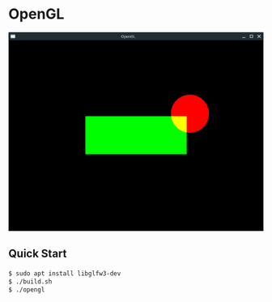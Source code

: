 # OpenGL
![Demo](img/demo.png)

## Quick Start
```console
$ sudo apt install libglfw3-dev
$ ./build.sh
$ ./opengl
```
